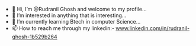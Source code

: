 - 👋 Hi, I’m @Rudranil Ghosh and welcome to my profile...
- 👀 I’m interested in anything that is interesting...
- 🌱 I’m currently learning Btech in computer Science...
- 📫 How to reach me through my linkedin:- www.linkedin.com/in/rudranil-ghosh-1b529b264


<!---
Rudra-0603/Rudra-0603 is a ✨ special ✨ repository because its `README.md` (this file) appears on your GitHub profile.
You can click the Preview link to take a look at your changes.
--->
